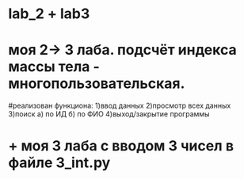 # lab_2 + lab3
# моя 2-> 3 лаба. подсчёт индекса массы тела - многопользовательская.
#реализован функциона:
    1)ввод данных
    2)просмотр всех данных
    3)поиск
        а) по ИД
        б) по ФИО
    4)выход/закрытие программы
# + моя 3 лаба с вводом 3 чисел в файле 3_int.py